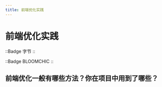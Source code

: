 ```yaml
---
title: 前端优化实践
---
```


# 前端优化实践

<div class="flex flex-gap-3">

::Badge
字节
::

::Badge
BLOOMCHIC
::
</div>

## 前端优化一般有哪些方法？你在项目中用到了哪些？